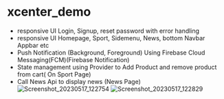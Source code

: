 # xcenter_demo

- responsive UI Login, Signup, reset password with error handling
- responsive UI Homepage, Sport, Sidemenu, News, bottom Navbar Appbar etc
- Push Notification (Background, Foreground) Using Firebase Cloud Messaging(FCM)(Firebase Notification)
- State management using Provider to Add Product and remove product from cart( On Sport Page)
- Call News Api to display news (News Page)
![Screenshot_20230517_122754](https://github.com/suryakhattri/Xcenter_Demo/assets/13628097/1e36c830-6886-4028-8ae9-25507a166713)
![Screenshot_20230517_122829](https://github.com/suryakhattri/Xcenter_Demo/assets/13628097/d62ef31c-b67a-4534-a3b9-3233accf1930)
